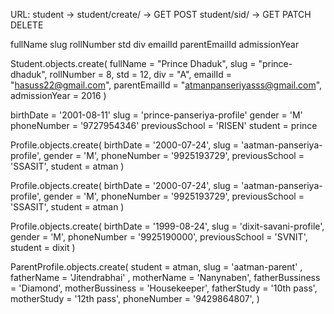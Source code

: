 URL:
student ->
student/create/ -> GET POST
student/sid/ -> GET PATCH DELETE

fullName
slug
rollNumber
std
div
emailId
parentEmailId
admissionYear

Student.objects.create(
fullName = "Prince Dhaduk",
slug = "prince-dhaduk",
rollNumber = 8,
std = 12,
div = "A",
emailId = "hasuss22@gmail.com",
parentEmailId = "atmanpanseriyasss@gmail.com",
admissionYear = 2016
)

birthDate = '2001-08-11'
slug = 'prince-panseriya-profile'
gender = 'M'
phoneNumber = '9727954346'
previousSchool = 'RISEN'
student = prince

Profile.objects.create(
birthDate = '2000-07-24',
slug = 'aatman-panseriya-profile',
gender = 'M',
phoneNumber = '9925193729',
previousSchool = 'SSASIT',
student = atman
)

Profile.objects.create(
birthDate = '2000-07-24',
slug = 'aatman-panseriya-profile',
gender = 'M',
phoneNumber = '9925193729',
previousSchool = 'SSASIT',
student = atman
)

Profile.objects.create(
birthDate = '1999-08-24',
slug = 'dixit-savani-profile',
gender = 'M',
phoneNumber = '9925190000',
previousSchool = 'SVNIT',
student = dixit
)


ParentProfile.objects.create(
student = atman,
slug = 'aatman-parent' ,
fatherName = 'Jitendrabhai' ,
motherName = 'Nanynaben',
fatherBussiness = 'Diamond',
motherBussiness = 'Housekeeper',
fatherStudy = '10th pass',
motherStudy = '12th pass',
phoneNumber = '9429864807',
)

